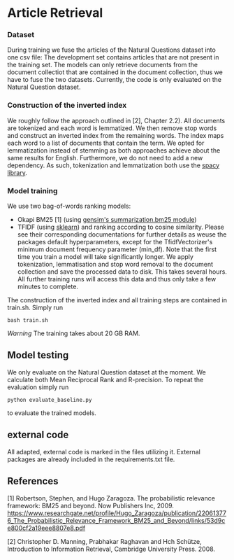 # Article Retrieval

### Dataset

During training we fuse the articles of the Natural Questions dataset into one csv file: The development set contains  articles that are not present in the training set. The models can only retrieve documents from the document collectiot that are contained in the document collection, thus we have to fuse the two datasets.
Currently, the code is only evaluated on the Natural Question dataset.


### Construction of the inverted index

We roughly follow the approach outlined in [2], Chapter 2.2). All documents are tokenized and each word is lemmatized.  We then remove stop words and construct an inverted index from the remaining words. The index maps each word to a list of documents that contain the term. We opted for lemmatization instead of stemming as both approaches achieve about the same results for English. Furthermore, we do not need to add a new dependency. As such, tokenization and lemmatization both use the [spacy library](https://spacy.io/).

### Model training

We use two bag-of-words ranking models:
* Okapi BM25 [1] (using [gensim's summarization.bm25 module](https://radimrehurek.com/gensim_3.8.3/summarization/bm25.html))
* TFIDF (using [sklearn](https://scikit-learn.org/stable/modules/generated/sklearn.feature_extraction.text.TfidfVectorizer.html)) and ranking according to cosine similarity. Please see their corresponding documentations for further details as weuse the packages default hyperparameters, except for the TfidfVectorizer's minimum document frequency parameter (min_df).
Note that the first time you train a model will take significantly longer. We apply tokenization, lemmatisation and stop word removal to the document collection and save the processed data to disk. This takes several hours. All further training runs will access this data and thus only take a few minutes to complete. 


The construction of the inverted index and all training steps are contained in train.sh. Simply run
```
bash train.sh
```

*Warning* The training takes about 20 GB RAM.

## Model testing

We only evaluate on the Natural Question dataset at the moment. We calculate both Mean Reciprocal Rank and R-precision.
To repeat the evaluation simply run
```
python evaluate_baseline.py
```
to evaluate the trained models.


## external code

All adapted, external code is marked in the files utilizing it. External packages are already included in the requirements.txt file.



## References
[1] Robertson, Stephen, and Hugo Zaragoza. The probabilistic relevance framework: BM25 and beyond. Now Publishers Inc, 2009. https://www.researchgate.net/profile/Hugo_Zaragoza/publication/220613776_The_Probabilistic_Relevance_Framework_BM25_and_Beyond/links/53d9ce800cf2a19eee8807e8.pdf
    
[2] Christopher D. Manning, Prabhakar Raghavan and Hch Schütze, Introduction to Information Retrieval, Cambridge University Press. 2008.
